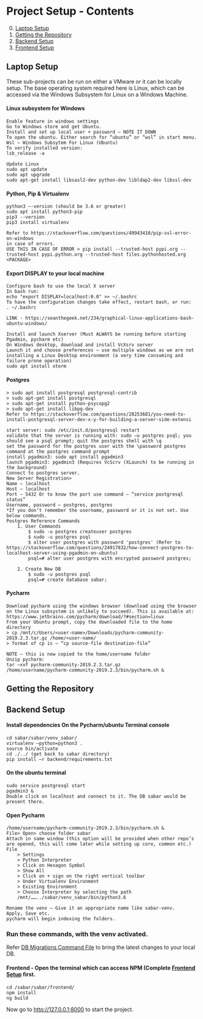 # Project Setup - Contents

0. [Laptop Setup](#laptop-setup)
1. [Getting the Repository](#getting-the-repository)
2. [Backend Setup](#backend-setup)
3. [Frontend Setup](#frontend-setup)

## Laptop Setup

These sub-projects can be run on either a VMware or it can be locally setup. The base operating system required here is Linux, which can be accessed via the Windows Subsystem for Linux on a Windows Machine.

#### Linux subsystem for Windows

```
Enable feature in windows settings
Go to Windows store and get Ubuntu.
Install and set up local user + password – NOTE IT DOWN
To open the ubuntu. Either search for “ubuntu” or “wsl” in start menu.
Wsl – Windows Subsytem For Linux (Ubuntu)
To verify installed version:
lsb_release -a

Update Linux
sudo apt update
sudo apt upgrade
sudo apt-get install libsasl2-dev python-dev libldap2-dev libssl-dev
```

#### Python, Pip & Virtualenv

```
python3 –-version (should be 3.6 or greater)
sudo apt install python3-pip
pip3 --version
pip3 install virtualenv

Refer to https://stackoverflow.com/questions/49943410/pip-ssl-error-on-windows
in case of errors.
USE THIS IN CASE OF ERROR > pip install --trusted-host pypi.org --trusted-host pypi.python.org --trusted-host files.pythonhosted.org <PACKAGE>
```

#### Export DISPLAY to your local machine

```
Configure bash to use the local X server
In bash run:
echo "export DISPLAY=localhost:0.0" >> ~/.bashrc
To have the configuration changes take effect, restart bash, or run:
. ~/.bashrc

LINK - https://seanthegeek.net/234/graphical-linux-applications-bash-ubuntu-windows/

Install and launch Xserver (Must ALWAYS be running before starting Pgadmin, pycharm etc)
On Windows desktop, download and install VcXsrv server
Launch it and choose preferences – use multiple windows as we are not installing a Linux Desktop environment (a very time consuming and failure prone operation)
sudo apt install xterm
```

#### Postgres

```
> sudo apt install postgresql postgresql-contrib
> sudo apt-get install postgresql
> sudo apt-get install python-psycopg2
> sudo apt-get install libpq-dev
Refer to https://stackoverflow.com/questions/28253681/you-need-to-install-postgresql-server-dev-x-y-for-building-a-server-side-extensi

start server: sudo /etc/init.d/postgresql restart
validate that the server is running with: sudo –u postgres psql; you should see a psql prompt; quit the postgres shell with \q
set the password for the postgres user with the \password postgres command at the postgres command prompt
install pgadmin3: sudo apt install pgadmin3
launch pgadmin3: pgadmin3 (Requires VcScrv (XLaunch) to be running in the background)
Connect to postgres server.
New Server Registration>
Name – localhost
Host – localhost
Port – 5432 Or to know the port use command – “service postgresql status”
Username, password – postgres, postgres
*If you don’t remember the username, password or it is not set. Use below commands.
Postgres Reference Commands
	1. User Commands
		$ sudo -u postgres createuser postgres
		$ sudo -u postgres psql
		$ alter user postgres with password 'postgres' (Refer to https://stackoverflow.com/questions/24917832/how-connect-postgres-to-localhost-server-using-pgadmin-on-ubuntu)
		psql=# alter user postgres with encrypted password postgres;

	2. Create New DB
		$ sudo -u postgres psql
		psql=# create database sabar;
```

#### Pycharm

```
Download pycharm using the windows browser (download using the browser on the Linux subsystem is unlikely to succeed). This is available at: https://www.jetbrains.com/pycharm/download/?#section=linux
From your Ubuntu prompt, copy the downloaded file to the home directory
> cp /mnt/c/Users/<user-name>/Downloads/pycharm-community-2019.2.3.tar.gz /home/<user-name/
> format of cp is – “cp source-file destination-file”

NOTE – this is now copied to the home/username folder
Unzip pycharm:
tar –xvf pycharm-community-2019.2.3.tar.gz
/home/username/pycharm-community-2019.2.3/bin/pycharm.sh &
```

## Getting the Repository

## Backend Setup

#### Install dependencies On the Pycharm/ubuntu Terminal console

```
cd sabar/sabar/venv_sabar/
virtualenv –python=python3 .
source bin/activate
cd ./../ (get back to sabar directory)
pip install –r backend/requirements.txt
```

#### On the ubuntu terminal

```
sudo service postgresql start
pgadmin3 &
Double click on localhost and connect to it. The DB sabar would be present there.
```

#### Open Pycharm

```
/home/username/pycharm-community-2019.2.3/bin/pycharm.sh &
File> Open> choose folder sabar
Attach in same window (this option will be provided when other repo’s are opened, this will come later while setting up core, common etc.)
File
	> Settings
	> Python Interpreter
	> Click on Hexagon Symbol
	> Show All
	> Click on + sign on the right vertical toolbar
	> Under Virtualenv Environment
	> Existing Environment
	> Choose Interpreter by selecting the path
	/mnt/……../sabar/venv_sabar/bin/python3.6

Rename the venv – Give it an appropriate name like sabar-venv.
Apply, Save etc.
pycharm will begin indexing the folders.
```

### Run these commands, with the venv activated.

Refer [DB Migrations Command File](./db-migration-commands.md) to bring the latest changes to your local DB.

#### Frontend - Open the terminal which can access NPM (Complete [Frontend Setup](#frontend-setup) first.

```
cd /sabar/sabar/frontend/
npm install
ng build
```

Now go to http://127.0.0.1:8000 to start the project.
